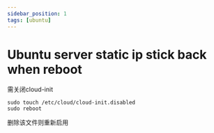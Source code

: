 ```yaml
---
sidebar_position: 1
tags: [ubuntu]
---
```


# Ubuntu server static ip stick back when reboot
需关闭cloud-init
```shell
sudo touch /etc/cloud/cloud-init.disabled
sudo reboot 
```
删除该文件则重新启用